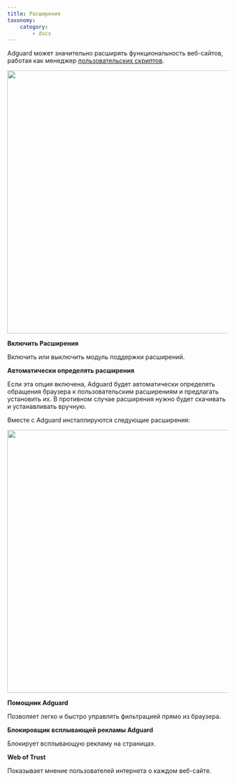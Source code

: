 ```yaml
---
title: Расширения
taxonomy:
    category:
        - docs
---
```


Adguard может значительно расширять функциональность веб-сайтов, работая как менеджер [пользовательских скриптов](https://adguard.com/ru/userscripts.html).

<img src="https://cloud.githubusercontent.com/assets/20211341/20035169/42494ed4-a3c0-11e6-8fdd-b840303cad99.png" width=800 height=600>

**Включить Расширения**

Включить или выключить модуль поддержки расширений.

**Автоматически определять расширения**

Если эта опция включена, Adguard будет автоматически определять обращения браузера к пользовательским расширениям и предлагать установить их. В противном случае расширения нужно будет скачивать и устанавливать вручную.

Вместе с Adguard инсталлируются следующие расширения:

<img src="https://cloud.githubusercontent.com/assets/20211341/20035170/4374fcea-a3c0-11e6-9e4a-3513be60873b.png" width=800 height=600>

**Помощник Adguard**

Позволяет легко и быстро управлять фильтрацией прямо из браузера.

**Блокировщик всплывающей рекламы Adguard**

Блокирует всплывающую рекламу на страницах.

**Web of Trust**

Показывает мнение пользователей интернета о каждом веб-сайте.
